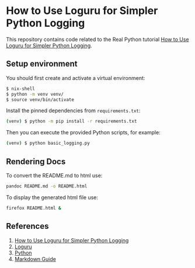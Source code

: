 # How to Use Loguru for Simpler Python Logging

This repository contains code related to the Real Python tutorial [How to Use Loguru for Simpler Python Logging](https://realpython.com/python-loguru/).

## Setup environment

You should first create and activate a virtual environment:

```sh
$ nix-shell
$ python -m venv venv/
$ source venv/bin/activate
```

Install the pinned dependencies from `requirements.txt`:

```sh
(venv) $ python -m pip install -r requirements.txt
```

Then you can execute the provided Python scripts, for example:

```sh
(venv) $ python basic_logging.py
```

## Rendering Docs

To convert the README.md to html use:

```sh
pandoc README.md -o README.html
```

To display the generated html file use:

```sh
firefox README.html &
```


## References

1. [How to Use Loguru for Simpler Python Logging](https://realpython.com/python-loguru/)
2. [Loguru](https://loguru.readthedocs.io/en/stable/index.html)
3. [Python](https://nixos.wiki/wiki/Python)
4. [Markdown Guide](https://www.markdownguide.org/)
